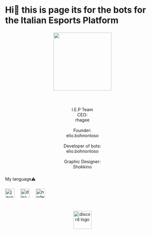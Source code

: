 <h1 align="left">Hi👋 this is page its for the bots for the Italian Esports Platform</h1>

###

<div align="center">
  <img height="189" src="https://imgur.com/yVd7mpc.gif"  />
</div>

###

<br clear="both">

<p align="center">I.E.P Team<br>CEO:<br>rhagee<br><br>Founder:<br>elio.bohnonloso <br><br>Developer of bots:<br>elio.bohnonloso<br><br>Graphic Designer:<br>Shokkino</p>

###

<p align="left">My language⚠</p>

###

<div align="left">
  <img src="https://cdn.jsdelivr.net/gh/devicons/devicon/icons/javascript/javascript-original.svg" height="30" alt="javascript logo"  />
  <img width="12" />
  <img src="https://cdn.jsdelivr.net/gh/devicons/devicon/icons/discordjs/discordjs-original.svg" height="30" alt="discordjs logo"  />
  <img width="12" />
  <img src="https://cdn.jsdelivr.net/gh/devicons/devicon/icons/nodejs/nodejs-original.svg" height="30" alt="nodejs logo"  />
</div>

###

<br clear="both">

<div align="center">
  <a href="https://discord.com/users/1222032666254119022" target="_blank">
    <img src="https://img.shields.io/static/v1?message=Discord&logo=discord&label=&color=7289DA&logoColor=white&labelColor=&style=flat" height="59" alt="discord logo"  />
  </a>
</div>

###
